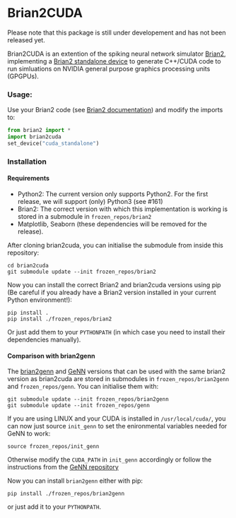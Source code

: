 
Brian2CUDA
==========

Please note that this package is still under developement and has not been released yet.

Brian2CUDA is an extention of the spiking neural network simulator [Brian2](https://github.com/brian-team/brian2), implementing a [Brian2 standalone device](http://brian2.readthedocs.io/en/stable/developer/devices.html) to generate C++/CUDA code to run simluations on NVIDIA general purpose graphics processing units (GPGPUs).

### Usage: 
Use your Brian2 code (see [Brian2 documentation](http://brian2.readthedocs.io/en/stable/index.html)) and modify the imports to:
```python
from brian2 import *
import brian2cuda
set_device("cuda_standalone")
```

### Installation
#### Requirements
- Python2: The current version only supports Python2. For the first release, we will support (only) Python3 (see #161)
- Brian2: The correct version with which this implementation is working is stored in a submodule in `frozen_repos/brian2` 
- Matplotlib, Seaborn (these dependencies will be removed for the release).

After cloning brian2cuda, you can initialise the submodule from inside this repository:

```
cd brian2cuda
git submodule update --init frozen_repos/brian2
```

Now you can install the correct Brian2 and brian2cuda versions using pip (Be careful if you already have a Brian2 version installed in your current Python environment!):
```
pip install .
pip install ./frozen_repos/brian2
```
Or just add them to your `PYTHONPATH` (in which case you need to install their dependencies manually).

#### Comparison with brian2genn

The [brian2genn](https://github.com/brian-team/brian2genn) and [GeNN](https://github.com/genn-team/genn) versions that can be used with the same brian2 version as brian2cuda are stored in submodules in `frozen_repos/brian2genn` and `frozen_repos/genn`. You can initialise them with:
```
git submodule update --init frozen_repos/brian2genn
git submodule update --init frozen_repos/genn
```
If you are using LINUX and your CUDA is installed in `/usr/local/cuda/`, you can now just source `init_genn` to set the enironmental variables needed for GeNN to work:
```
source frozen_repos/init_genn
```
Otherwise modify the `CUDA_PATH` in `init_genn` accordingly or follow the instructions from the [GeNN repository](https://github.com/genn-team/genn)

Now you can install `brian2genn` either with pip:
```
pip install ./frozen_repos/brian2genn
```
or just add it to your `PYTHONPATH`.
